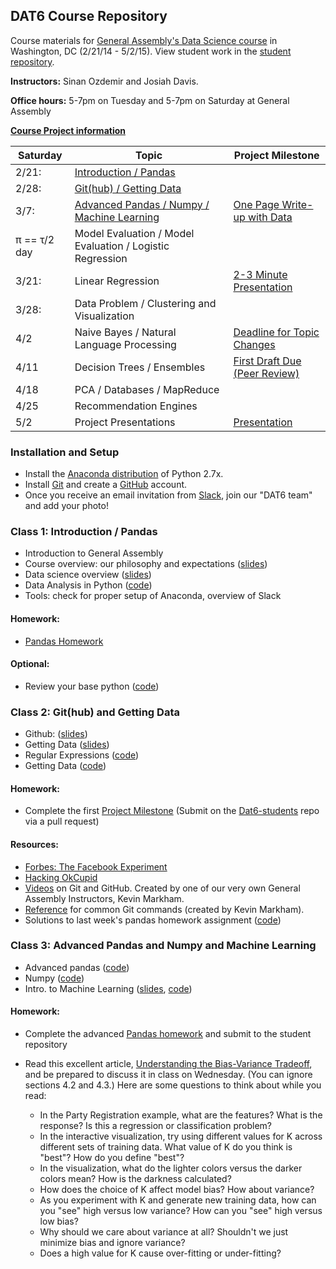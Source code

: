 ## DAT6 Course Repository

Course materials for [General Assembly's Data Science course](https://generalassemb.ly/education/data-science/washington-dc/) in Washington, DC (2/21/14 - 5/2/15). View student work in the [student repository](https://github.com/sinanuozdemir/DAT6-students).

**Instructors:** Sinan Ozdemir and Josiah Davis.

**Office hours:** 5-7pm on Tuesday and 5-7pm on Saturday at General Assembly

**[Course Project information](project.md)**

Saturday | Topic | Project Milestone
--- | --- | ---
2/21:  | [Introduction / Pandas](#class-1-introduction-/-pandas)
2/28:| [Git(hub) / Getting Data](#class-2-github-and-getting-data) | 
3/7:| [Advanced Pandas / Numpy / Machine Learning](#class-3-advanced-pandas-and-numpy-and-machine-learning) | [One Page Write-up with Data](https://github.com/sinanuozdemir/DAT6/blob/master/project.md#march-7-one-page-write-up-with-data)
π  == τ/2 day  | Model Evaluation / Model Evaluation / Logistic Regression | 
3/21: | Linear Regression | [2-3 Minute Presentation](https://github.com/sinanuozdemir/DAT6/blob/master/project.md#march-21-2-3-minute-presentation) 
3/28: | Data Problem / Clustering and Visualization | 
4/2 | Naive Bayes / Natural Language Processing | [Deadline for Topic Changes](https://github.com/sinanuozdemir/DAT6/blob/master/project.md#april-2-deadline-for-topic-changes)
4/11 | Decision Trees / Ensembles | [First Draft Due (Peer Review)](https://github.com/sinanuozdemir/DAT6/blob/master/project.md#april-11-first-draft-due-peer-review)
4/18 | PCA / Databases / MapReduce | 
4/25 | Recommendation Engines | 
5/2 | Project Presentations | [Presentation](https://github.com/sinanuozdemir/DAT6/blob/master/project.md#may-2-presentation)


### Installation and Setup
* Install the [Anaconda distribution](http://continuum.io/downloads) of Python 2.7x.
* Install [Git](http://git-scm.com/book/en/v2/Getting-Started-Installing-Git) and create a [GitHub](https://github.com/) account.
* Once you receive an email invitation from [Slack](https://slack.com/), join our "DAT6 team" and add your photo!


### Class 1: Introduction / Pandas
* Introduction to General Assembly
* Course overview: our philosophy and expectations ([slides](slides/01_course_overview.pdf))
* Data science overview ([slides](slides/01_intro_to_data_science.pdf))
* Data Analysis in Python ([code](code/01_pandas.py))
* Tools: check for proper setup of Anaconda, overview of Slack

#### Homework:
* [Pandas Homework](homework/01_pandas_homework.py)

#### Optional:
* Review your base python ([code](code/00_base_python_refresher.py))

### Class 2: Git(hub) and Getting Data
* Github: ([slides](slides/02_git_github.pdf))
* Getting Data ([slides](slides/02_getting_data.pdf))
* Regular Expressions ([code](code/02_re_example.py))
* Getting Data ([code](code/02_getting_data.py))

#### Homework:
* Complete the first [Project Milestone](https://github.com/sinanuozdemir/DAT6/blob/master/project.md#march-7-one-page-write-up-with-data) (Submit on the [Dat6-students](https://github.com/sinanuozdemir/DAT6-students) repo via a pull request)

#### Resources:
* [Forbes: The Facebook Experiment](http://www.forbes.com/sites/dailymuse/2014/08/04/the-facebook-experiment-what-it-means-for-you/)
* [Hacking OkCupid](http://www.wired.com/2014/01/how-to-hack-okcupid/all/)
* [Videos](http://www.dataschool.io/git-and-github-videos-for-beginners/) on Git and GitHub. Created by one of our very own General Assembly Instructors, Kevin Markham.
* [Reference](http://www.dataschool.io/git-quick-reference-for-beginners/) for common Git commands (created by Kevin Markham).
* Solutions to last week's pandas homework assignment ([code](homework/01_pandas_solutions.py))

### Class 3: Advanced Pandas and Numpy and Machine Learning
* Advanced pandas ([code](code/03_pandas.py))
* Numpy ([code](code/03_numpy.py))
* Intro. to Machine Learning ([slides](slides/03_ml_knn.pdf), [code](code/03_sklearn_knn.py))

#### Homework:
* Complete the advanced [Pandas homework](homework/03_pandas_homework.md) and submit to the student repository

* Read this excellent article, [Understanding the Bias-Variance Tradeoff](http://scott.fortmann-roe.com/docs/BiasVariance.html), and be prepared to discuss it in class on Wednesday. (You can ignore sections 4.2 and 4.3.) Here are some questions to think about while you read:
    * In the Party Registration example, what are the features? What is the response? Is this a regression or classification problem?
    * In the interactive visualization, try using different values for K across different sets of training data. What value of K do you think is "best"? How do you define "best"?
    * In the visualization, what do the lighter colors versus the darker colors mean? How is the darkness calculated?
    * How does the choice of K affect model bias? How about variance?
    * As you experiment with K and generate new training data, how can you "see" high versus low variance? How can you "see" high versus low bias?
    * Why should we care about variance at all? Shouldn't we just minimize bias and ignore variance?
    * Does a high value for K cause over-fitting or under-fitting?

